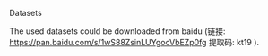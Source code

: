 Datasets

The used datasets could be downloaded from baidu  (链接: https://pan.baidu.com/s/1wS88ZsinLUYgocVbEZp0fg 提取码: kt19 ).
